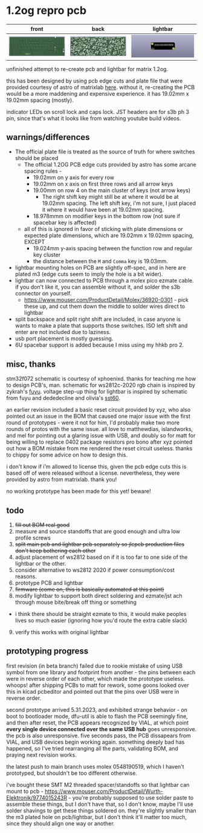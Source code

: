 # 1.2og repro pcb

| front                           | back                          | lightbar                  |
| --------------------------------- | --------------------------- | ------------------------- |
| ![front of pcb](docs/front.png) | ![back of pcb](docs/back.png) | ![lightbar](docs/bar.png) |

unfinished attempt to re-create pcb and lightbar for matrix 1.2og.

this has been designed by using pcb edge cuts and plate file that were provided courtesy of astro of matrixlab [here](https://geekhack.org/index.php?topic=106122.msg2901076#msg2901076). without it, re-creating the PCB would be a more maddening and expensive experience. it has 19.02mm x 19.02mm spacing (mostly). 

indicator LEDs on scroll lock and caps lock. JST headers are for s3b ph 3 pin, since that's what it looks like from watching youtube build videos.

## warnings/differences

* The official plate file is treated as the source of truth for where switches should be placed
  * The official 1.2OG PCB edge cuts provided by astro has some arcane spacing rules -
    * 19.02mm on y axis for every row
    * 19.02mm on x axis on first three rows and all arrow keys
    * 19.00mm on row 4 on the main cluster of keys (not arrow keys)
      * The right shift key might still be at where it would be at 19.02mm spacing. The left shift key, i'm not sure, I just placed it where it would have been at 19.02mm spacing.
    * 18.978mmm on modifier keys in the bottom row (not sure if spacebar key is affected)
  * all of this is ignored in favor of sticking with plate dimensions or expected plate dimensions, which are 19.02mm x 19.02mm spacing, EXCEPT
    * 19.024mm y-axis spacing between the function row and regular key cluster
    * the distance between the `M` and `Comma` key is 19.03mm.
* lightbar mounting holes on PCB are slightly off-spec, and in here are plated m3 (edge cuts seem to imply the hole is a bit wider).
* lightbar can now connected to PCB through a molex pico ezmate cable. if you don't like it, you can assemble without it, and solder the s3b connector on yourself.
  * https://www.mouser.com/ProductDetail/Molex/36920-0301 - pick these up, and cut them down the middle to solder wires direct to lightbar
* split backspace and split right shift are included, in case anyone is wants to make a plate that supports those switches. ISO left shift and enter are not included due to laziness.
* usb port placement is mostly guessing.
* 6U spacebar support is added because I miss using my hhkb pro 2.

## misc, thanks

stm32f072 schematic is courtesy of xphoenixd. thanks for teaching me how to design PCB's, man. schematic for ws2812c-2020 rgb chain is inspired by zykrah's [fuyu](https://github.com/zykrah/fuyu). voltage step-up thing for lightbar is inspired by schematic from fuyu and dededecline and olivia's [sst60](https://github.com/dededecline/SST60).

an earlier revision included a basic reset circuit provided by xyz, who also pointed out an issue in the BOM that caused one major issue with the first round of prototypes - were it not for him, I'd probably make two more rounds of protos with the same issue. all love to matthewdias, islandworks, and mel for pointing out a glaring issue with USB, and doubly so for matt for being willing to replace 0402 package resistors pro bono after xyz pointed out how a BOM mistake from me rendered the reset circuit useless. thanks to chippy for some advice on how to design this.

i don't know if i'm allowed to license this, given the pcb edge cuts this is based off of were released without a license. nevertheless, they were provided by astro from matrixlab. thank you!

no working prototype has been made for this yet! beware!

## todo
1. ~~fill out BOM real good~~
2. measure and source standoffs that are good enough and ultra low profile screws
3. ~~split main pcb and lightbar pcb separately so jlcpcb production files don't keep bothering each other~~
4. adjust placement of ws2812 based on if it is too far to one side of the lightbar or the other.
5. consider alternative to ws2812 2020 if power consumption/cost reasons.
6. prototype PCB and lightbar
7. ~~firmware (come on, this is basically automated at this point)~~
8. modify lightbar to support both direct soldering and ezmate/jst ach through mouse bite/break off thing or something
  * i think there should be straight ezmate to this, it would make peoples lives so much easier (ignoring how you'd route the extra cable slack)
9. verify this works with original lightbar

## prototyping progress

first revision (in beta branch) failed due to rookie mistake of using USB symbol from one library and footprint from another - the pins between each were in reverse order of each other, which made the prototype useless. whoops! after shipping PCBs to matt for rework, some goons looked over this in kicad pcbeditor and pointed out that the pins over USB were in reverse order.

second prototype arrived 5.31.2023, and exhibited strange behavior - on boot to bootloader mode, dfu-util is able to flash the PCB seemingly fine, and then after reset, the PCB appears recognized by VIAL, at which point **every single device connected over the same USB hub** goes unresponsive. the pcb is also unresponsive. five seconds pass, the PCB dissapears from VIAL, and USB devices begin working again. something deeply bad has happened, so I've tried rearranging all the parts, validating BOM, and praying next revision works.

the latest push to main branch uses molex 0548190519, which I haven't prototyped, but shouldn't be too different otherwise.

i've bought these SMT M2 threaded spacer/standoffs so that lightbar can mount to pcb - https://www.mouser.com/ProductDetail/Wurth-Elektronik/9774015243R - you're probably supposed to use solder paste to assemble these things, but I don't have that, so I don't know, maybe I'll use solder shavings to get these things soldered on. they're slightly smaller than the m3 plated hole on pcb/lightbar, but I don't think it'll matter too much, since they should align one way or another.
